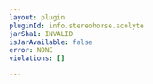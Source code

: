 ```yaml
---
layout: plugin
pluginId: info.stereohorse.acolyte
jarSha1: INVALID
isJarAvailable: false
error: NONE
violations: []

---
```

